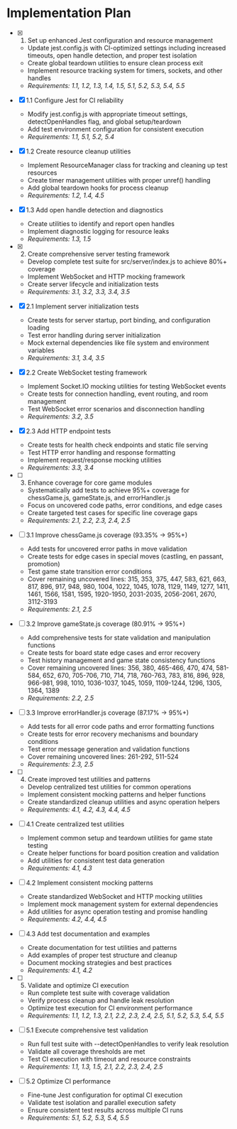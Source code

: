 # Implementation Plan

- [x] 1. Set up enhanced Jest configuration and resource management
  - Update jest.config.js with CI-optimized settings including increased timeouts, open handle detection, and proper test isolation
  - Create global teardown utilities to ensure clean process exit
  - Implement resource tracking system for timers, sockets, and other handles
  - _Requirements: 1.1, 1.2, 1.3, 1.4, 1.5, 5.1, 5.2, 5.3, 5.4, 5.5_

- [x] 1.1 Configure Jest for CI reliability
  - Modify jest.config.js with appropriate timeout settings, detectOpenHandles flag, and global setup/teardown
  - Add test environment configuration for consistent execution
  - _Requirements: 1.1, 5.1, 5.2, 5.4_

- [x] 1.2 Create resource cleanup utilities
  - Implement ResourceManager class for tracking and cleaning up test resources
  - Create timer management utilities with proper unref() handling
  - Add global teardown hooks for process cleanup
  - _Requirements: 1.2, 1.4, 4.5_

- [x] 1.3 Add open handle detection and diagnostics
  - Create utilities to identify and report open handles
  - Implement diagnostic logging for resource leaks
  - _Requirements: 1.3, 1.5_

- [x] 2. Create comprehensive server testing framework
  - Develop complete test suite for src/server/index.js to achieve 80%+ coverage
  - Implement WebSocket and HTTP mocking framework
  - Create server lifecycle and initialization tests
  - _Requirements: 3.1, 3.2, 3.3, 3.4, 3.5_

- [x] 2.1 Implement server initialization tests
  - Create tests for server startup, port binding, and configuration loading
  - Test error handling during server initialization
  - Mock external dependencies like file system and environment variables
  - _Requirements: 3.1, 3.4, 3.5_

- [x] 2.2 Create WebSocket testing framework
  - Implement Socket.IO mocking utilities for testing WebSocket events
  - Create tests for connection handling, event routing, and room management
  - Test WebSocket error scenarios and disconnection handling
  - _Requirements: 3.2, 3.5_

- [x] 2.3 Add HTTP endpoint tests
  - Create tests for health check endpoints and static file serving
  - Test HTTP error handling and response formatting
  - Implement request/response mocking utilities
  - _Requirements: 3.3, 3.4_

- [ ] 3. Enhance coverage for core game modules
  - Systematically add tests to achieve 95%+ coverage for chessGame.js, gameState.js, and errorHandler.js
  - Focus on uncovered code paths, error conditions, and edge cases
  - Create targeted test cases for specific line coverage gaps
  - _Requirements: 2.1, 2.2, 2.3, 2.4, 2.5_

- [ ] 3.1 Improve chessGame.js coverage (93.35% → 95%+)
  - Add tests for uncovered error paths in move validation
  - Create tests for edge cases in special moves (castling, en passant, promotion)
  - Test game state transition error conditions
  - Cover remaining uncovered lines: 315, 353, 375, 447, 583, 621, 663, 817, 896, 917, 948, 980, 1004, 1022, 1045, 1078, 1129, 1149, 1277, 1411, 1461, 1566, 1581, 1595, 1920-1950, 2031-2035, 2056-2061, 2670, 3112-3193
  - _Requirements: 2.1, 2.5_

- [ ] 3.2 Improve gameState.js coverage (80.91% → 95%+)
  - Add comprehensive tests for state validation and manipulation functions
  - Create tests for board state edge cases and error recovery
  - Test history management and game state consistency functions
  - Cover remaining uncovered lines: 356, 380, 465-466, 470, 474, 581-584, 652, 670, 705-706, 710, 714, 718, 760-763, 783, 816, 896, 928, 966-981, 998, 1010, 1036-1037, 1045, 1059, 1109-1244, 1296, 1305, 1364, 1389
  - _Requirements: 2.2, 2.5_

- [ ] 3.3 Improve errorHandler.js coverage (87.17% → 95%+)
  - Add tests for all error code paths and error formatting functions
  - Create tests for error recovery mechanisms and boundary conditions
  - Test error message generation and validation functions
  - Cover remaining uncovered lines: 261-292, 511-524
  - _Requirements: 2.3, 2.5_

- [ ] 4. Create improved test utilities and patterns
  - Develop centralized test utilities for common operations
  - Implement consistent mocking patterns and helper functions
  - Create standardized cleanup utilities and async operation helpers
  - _Requirements: 4.1, 4.2, 4.3, 4.4, 4.5_

- [ ] 4.1 Create centralized test utilities
  - Implement common setup and teardown utilities for game state testing
  - Create helper functions for board position creation and validation
  - Add utilities for consistent test data generation
  - _Requirements: 4.1, 4.3_

- [ ] 4.2 Implement consistent mocking patterns
  - Create standardized WebSocket and HTTP mocking utilities
  - Implement mock management system for external dependencies
  - Add utilities for async operation testing and promise handling
  - _Requirements: 4.2, 4.4, 4.5_

- [ ] 4.3 Add test documentation and examples
  - Create documentation for test utilities and patterns
  - Add examples of proper test structure and cleanup
  - Document mocking strategies and best practices
  - _Requirements: 4.1, 4.2_

- [ ] 5. Validate and optimize CI execution
  - Run complete test suite with coverage validation
  - Verify process cleanup and handle leak resolution
  - Optimize test execution for CI environment performance
  - _Requirements: 1.1, 1.2, 1.3, 2.1, 2.2, 2.3, 2.4, 2.5, 5.1, 5.2, 5.3, 5.4, 5.5_

- [ ] 5.1 Execute comprehensive test validation
  - Run full test suite with --detectOpenHandles to verify leak resolution
  - Validate all coverage thresholds are met
  - Test CI execution with timeout and resource constraints
  - _Requirements: 1.1, 1.3, 1.5, 2.1, 2.2, 2.3, 2.4, 2.5_

- [ ] 5.2 Optimize CI performance
  - Fine-tune Jest configuration for optimal CI execution
  - Validate test isolation and parallel execution safety
  - Ensure consistent test results across multiple CI runs
  - _Requirements: 5.1, 5.2, 5.3, 5.4, 5.5_